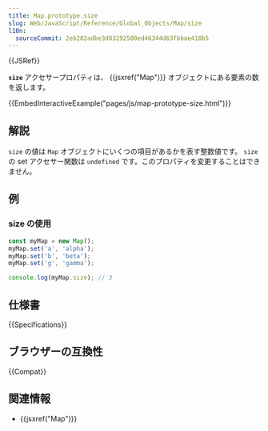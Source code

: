 ```yaml
---
title: Map.prototype.size
slug: Web/JavaScript/Reference/Global_Objects/Map/size
l10n:
  sourceCommit: 2eb202adbe3d83292500ed46344d63fbbae410b5
---
```


{{JSRef}}

**`size`** アクセサープロパティは、 {{jsxref("Map")}} オブジェクトにある要素の数を返します。

{{EmbedInteractiveExample("pages/js/map-prototype-size.html")}}

## 解説

`size` の値は `Map` オブジェクトにいくつの項目があるかを表す整数値です。 `size` の set アクセサー関数は `undefined` です。このプロパティを変更することはできません。

## 例

### size の使用

```js
const myMap = new Map();
myMap.set('a', 'alpha');
myMap.set('b', 'beta');
myMap.set('g', 'gamma');

console.log(myMap.size); // 3
```

## 仕様書

{{Specifications}}

## ブラウザーの互換性

{{Compat}}

## 関連情報

- {{jsxref("Map")}}
